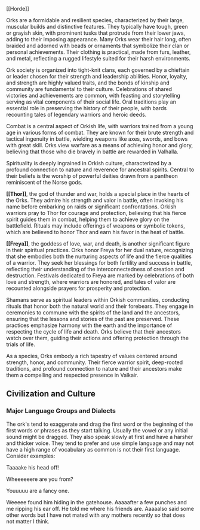[[Horde]]

Orks are a formidable and resilient species, characterized by their large, muscular builds and distinctive features. They typically have tough, green or grayish skin, with prominent tusks that protrude from their lower jaws, adding to their imposing appearance. Many Orks wear their hair long, often braided and adorned with beads or ornaments that symbolize their clan or personal achievements. Their clothing is practical, made from furs, leather, and metal, reflecting a rugged lifestyle suited for their harsh environments.

Ork society is organized into tight-knit clans, each governed by a chieftain or leader chosen for their strength and leadership abilities. Honor, loyalty, and strength are highly valued traits, and the bonds of kinship and community are fundamental to their culture. Celebrations of shared victories and achievements are common, with feasting and storytelling serving as vital components of their social life. Oral traditions play an essential role in preserving the history of their people, with bards recounting tales of legendary warriors and heroic deeds.

Combat is a central aspect of Orkish life, with warriors trained from a young age in various forms of combat. They are known for their brute strength and tactical ingenuity in battle, wielding weapons like axes, swords, and bows with great skill. Orks view warfare as a means of achieving honor and glory, believing that those who die bravely in battle are rewarded in Valhalla.

Spirituality is deeply ingrained in Orkish culture, characterized by a profound connection to nature and reverence for ancestral spirits. Central to their beliefs is the worship of powerful deities drawn from a pantheon reminiscent of the Norse gods.

**[[Thor]]**, the god of thunder and war, holds a special place in the hearts of the Orks. They admire his strength and valor in battle, often invoking his name before embarking on raids or significant confrontations. Orkish warriors pray to Thor for courage and protection, believing that his fierce spirit guides them in combat, helping them to achieve glory on the battlefield. Rituals may include offerings of weapons or symbolic tokens, which are believed to honor Thor and earn his favor in the heat of battle.

**[[Freya]]**, the goddess of love, war, and death, is another significant figure in their spiritual practices. Orks honor Freya for her dual nature, recognizing that she embodies both the nurturing aspects of life and the fierce qualities of a warrior. They seek her blessings for both fertility and success in battle, reflecting their understanding of the interconnectedness of creation and destruction. Festivals dedicated to Freya are marked by celebrations of both love and strength, where warriors are honored, and tales of valor are recounted alongside prayers for prosperity and protection.

Shamans serve as spiritual leaders within Orkish communities, conducting rituals that honor both the natural world and their forebears. They engage in ceremonies to commune with the spirits of the land and the ancestors, ensuring that the lessons and stories of the past are preserved. These practices emphasize harmony with the earth and the importance of respecting the cycle of life and death. Orks believe that their ancestors watch over them, guiding their actions and offering protection through the trials of life.

As a species, Orks embody a rich tapestry of values centered around strength, honor, and community. Their fierce warrior spirit, deep-rooted traditions, and profound connection to nature and their ancestors make them a compelling and respected presence in Valkair.

## Civilization and Culture

### Major Language Groups and Dialects

The ork's tend to exaggerate and drag the first word or the beginning of the first words or phrases as they start talking. Usually the vowel or any initial sound might be dragged. They also speak slowly at first and have a harsher and thicker voice. They tend to prefer and use simple language and may not have a high range of vocabulary as common is not their first language. Consider examples:  
  
Taaaake his head off!

Wheeeeeere are you from?

Youuuuu are a fancy one.  
  
Weeeee found him hiding in the gatehouse. Aaaaafter a few punches and me ripping his ear off. He told me where his friends are. Aaaaalso said some other words but I have not mated with any mothers recently so that does not matter I think.